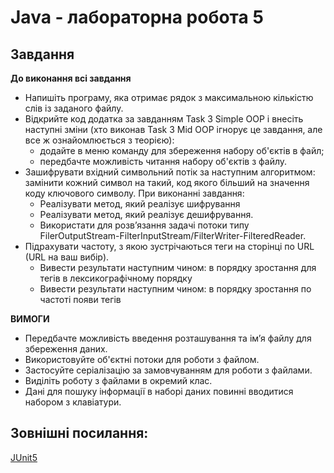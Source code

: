 # Java - лабораторна робота 5

## Завдання

**До виконання всі завдання**

- Напишіть програму, яка отримає рядок з максимальною кількістю слів із заданого файлу.
- Відкрийте код додатка за завданням Task 3 Simple OOP і внесіть наступні зміни (хто виконав Task 3 Mid OOP ігнорує це завдання, але все ж ознайомлюється з теорією):
    - додайте в меню команду для збереження набору об'єктів в файл;
    - передбачте можливість читання набору об'єктів з файлу.
- Зашифрувати вхідний символьний потік за наступним алгоритмом: замінити кожний символ на такий, код якого більший на значення коду ключового символу. При виконанні завдання: 
    - Реалізувати метод, який реалізує шифрування 
    - Реалізувати метод, який реалізує дешифрування. 
    - Використати для розв’язання задачі потоки типу FilerOutputStream-FilterInputStream/FilterWriter-FilteredReader. 
- Підрахувати частоту, з якою зустрічаються теги на сторінці по URL (URL на ваш вибір).
    - Вивести результати наступним чином: в порядку зростання для тегів в лексикографічному порядку
    - Вивести результати наступним чином: в порядку зростання по частоті появи тегів
	
**ВИМОГИ**

- Передбачте можливість введення розташування та ім’я файлу для збереження даних. 
- Використовуйте об'єктні потоки для роботи з файлом. 
- Застосуйте серіалізацію за замовчуванням для роботи з файлами. 
- Виділіть роботу з файлами в окремий клас. 
- Дані для пошуку інформації в наборі даних повинні вводитися набором з клавіатури. 

## Зовнішні посилання:

[JUnit5](https://junit.org/junit5/)

